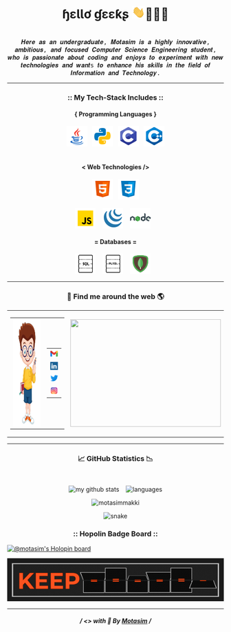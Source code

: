 # <h1 align="center"> ɧɛƖƖơ ɠɛɛƙʂ <img src="./resources/Waving%20Hand.gif" style="max-width:100">👨🏼‍💻<h1>

<p align="center">
<samp> 
   <!-- <img align="center" src="./resources/My-Tech-Cover-Pinned.png"> -->
</samp>
   
<p align="center">
<samp> 
	𝑯𝒆𝒓𝒆 𝒂𝒔 𝒂𝒏 𝒖𝒏𝒅𝒆𝒓𝒈𝒓𝒂𝒅𝒖𝒂𝒕𝒆, 𝑴𝒐𝒕𝒂𝒔𝒊𝒎 𝒊𝒔 𝒂 𝒉𝒊𝒈𝒉𝒍𝒚 𝒊𝒏𝒏𝒐𝒗𝒂𝒕𝒊𝒗𝒆, 𝒂𝒎𝒃𝒊𝒕𝒊𝒐𝒖𝒔, 𝒂𝒏𝒅 𝒇𝒐𝒄𝒖𝒔𝒆𝒅 𝑪𝒐𝒎𝒑𝒖𝒕𝒆𝒓 𝑺𝒄𝒊𝒆𝒏𝒄𝒆 𝑬𝒏𝒈𝒊𝒏𝒆𝒆𝒓𝒊𝒏𝒈 𝒔𝒕𝒖𝒅𝒆𝒏𝒕, 𝒘𝒉𝒐 𝒊𝒔 𝒑𝒂𝒔𝒔𝒊𝒐𝒏𝒂𝒕𝒆 𝒂𝒃𝒐𝒖𝒕 𝒄𝒐𝒅𝒊𝒏𝒈 𝒂𝒏𝒅 𝒆𝒏𝒋𝒐𝒚𝒔 𝒕𝒐 𝒆𝒙𝒑𝒆𝒓𝒊𝒎𝒆𝒏𝒕 𝒘𝒊𝒕𝒉 𝒏𝒆𝒘 𝒕𝒆𝒄𝒉𝒏𝒐𝒍𝒐𝒈𝒊𝒆𝒔 𝒂𝒏𝒅 𝒘𝒂𝒏𝒕s 𝒕𝒐 𝒆𝒏𝒉𝒂𝒏𝒄𝒆 𝒉𝒊𝒔 𝒔𝒌𝒊𝒍𝒍𝒔 𝒊𝒏 𝒕𝒉𝒆 𝒇𝒊𝒆𝒍𝒅 𝒐𝒇 𝑰𝒏𝒇𝒐𝒓𝒎𝒂𝒕𝒊𝒐𝒏 𝒂𝒏𝒅 𝑻𝒆𝒄𝒉𝒏𝒐𝒍𝒐𝒈𝒚.
</samp>

<hr>
<h3 align="center"> :: My Tech-Stack Includes :: </h3>

<h4 align='center'>{ Programming Languages }</h4>
<p align='center'>
  <img src="./resources/java.png" />&nbsp;&nbsp;
   <img src="./resources/python.png" />&nbsp;&nbsp;
  <img src="./resources/c.png" />&nbsp;&nbsp; 
  <img src="./resources/c%2B%2B.png" /> <br> <br>
</p>

<h4 align='center'>< Web Technologies /></h4>
<p align='center'>
  <img src="./resources/html-5.png" />&nbsp;&nbsp;
  <img src="./resources/css-3.png" /><br> <br>
  <img src="./resources/javascript.png" />&nbsp;&nbsp;&nbsp; 
  <img src="./resources/jquery.png" />&nbsp;&nbsp;&nbsp; 
  <img src="./resources/nodejs.png" />&nbsp;&nbsp;&nbsp; 
</p>

<h4 align='center'>= Databases =</h4>
<p align='center'>
  <img src="./resources/sql.png" />&nbsp;&nbsp;&nbsp; 
  <img src="./resources/pl-sql.png" />&nbsp;&nbsp;&nbsp; 
  <img src="./resources/mongodb.png" />&nbsp;&nbsp;&nbsp; 
</p>
<hr>

<h3 align="center">🔎 Find me around the web 🌎</h3>
<table align="center" width="100%">
  <tr>
    <td align="center">
      <table align="center" width="100%">
        <tr>
          <td align="center">
            <img width="150" height="250" src="./resources/boy.png">
          </td>
          <td align="center">
            <table align="center" width="100%">
              <tr>
                <td align="center">
                  <a href="mailto:makkimotasim@gmail.com"> <img src="./resources/gmail.png"/> </a>
                </td>
              </tr>
              <tr>
                <td align="center">
                  <a href="https://www.linkedin.com/in/motasim-010b0a135/"> <img src="./resources/linkedin.png" /> </a>
                </td>
              </tr>
              <tr>
                <td align="center">
                  <a href="https://twitter.com/_motasim_"> <img src="./resources/twitter.png" /> </a>
                </td>
              </tr>
              <tr>
                <td align="center">
                  <a href="https://www.instagram.com/dev.motasim"> <img src="./resources/instagram.png" /> </a>
                </td>
              </tr>
            </table>
          </td>
        </tr>
      </table>
    </td>
    <td align="center">
      <img width="350" height="250" src="./resources/workspace-gif.gif">
    </td>
  </tr>
</table>
<hr>
   
<h3 align="center">📈 GitHub Statistics 📉</h3><br>
<p align="center">
<img src="https://github-readme-stats.vercel.app/api?username=motasimmakki&show_icons=true&theme=tokyonight" alt="my github stats" height="50%" width="50%"/>&nbsp;&nbsp;&nbsp;
<img src="https://github-readme-stats.vercel.app/api/top-langs/?username=motasimmakki&layout=compact&theme=tokyonight" alt="languages" height="50%" width="41.5%"/>
</p>
   
<p align="center"> <img src="https://komarev.com/ghpvc/?username=motasimmakki&style=plastic&label=PROFILE+VIEWS" alt="motasimmakki" /> </p>
   
<p align="center">
  <img src="https://github.com/motasimmakki/motasimmakki/blob/output/github-contribution-grid-snake.svg" alt="snake"></center>
</p>

<h3 align="center"> :: Hopolin Badge Board :: </h3>

[![@motasim's Holopin board](https://holopin.me/motasim)](https://holopin.io/@motasim)

<p align="center">
  <img src="./resources/Keep%20Coding.gif" alt="keep-coding"></center>
</p>

<hr>

<h5 align='center'>
  / <> with 🧡 By <a href="https://github.com/motasimmakki">Motasim</a> /
<h5>
